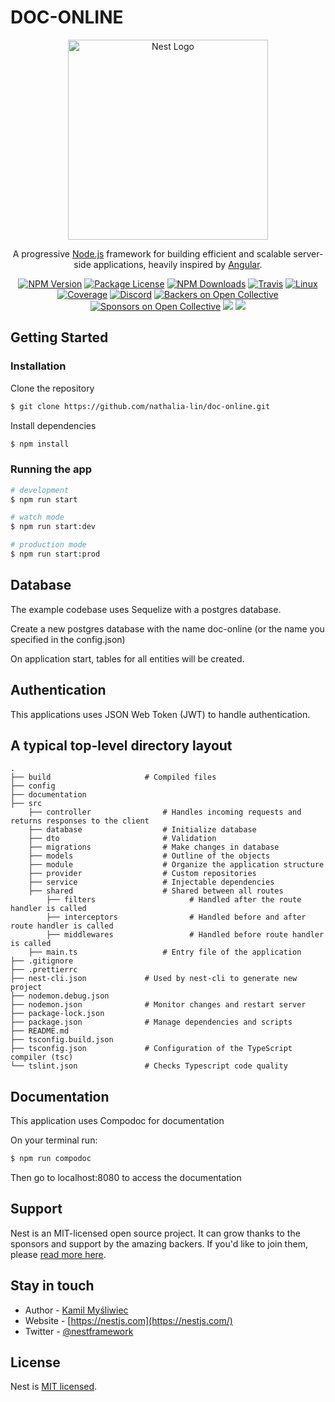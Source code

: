 # DOC-ONLINE

<p align="center">
  <a href="http://nestjs.com/" target="blank"><img src="https://nestjs.com/img/logo_text.svg" width="320" alt="Nest Logo" /></a>
</p>

[travis-image]: https://api.travis-ci.org/nestjs/nest.svg?branch=master
[travis-url]: https://travis-ci.org/nestjs/nest
[linux-image]: https://img.shields.io/travis/nestjs/nest/master.svg?label=linux
[linux-url]: https://travis-ci.org/nestjs/nest

  <p align="center">A progressive <a href="http://nodejs.org" target="_blank">Node.js</a> framework for building efficient and scalable server-side applications, heavily inspired by <a href="https://angular.io" target="blank">Angular</a>.</p>
    <p align="center">
<a href="https://www.npmjs.com/~nestjscore" target="_blank"><img src="https://img.shields.io/npm/v/@nestjs/core.svg" alt="NPM Version" /></a>
<a href="https://www.npmjs.com/~nestjscore" target="_blank"><img src="https://img.shields.io/npm/l/@nestjs/core.svg" alt="Package License" /></a>
<a href="https://www.npmjs.com/~nestjscore" target="_blank"><img src="https://img.shields.io/npm/dm/@nestjs/core.svg" alt="NPM Downloads" /></a>
<a href="https://travis-ci.org/nestjs/nest" target="_blank"><img src="https://api.travis-ci.org/nestjs/nest.svg?branch=master" alt="Travis" /></a>
<a href="https://travis-ci.org/nestjs/nest" target="_blank"><img src="https://img.shields.io/travis/nestjs/nest/master.svg?label=linux" alt="Linux" /></a>
<a href="https://coveralls.io/github/nestjs/nest?branch=master" target="_blank"><img src="https://coveralls.io/repos/github/nestjs/nest/badge.svg?branch=master#9" alt="Coverage" /></a>
<a href="https://discord.gg/G7Qnnhy" target="_blank"><img src="https://img.shields.io/badge/discord-online-brightgreen.svg" alt="Discord"/></a>
<a href="https://opencollective.com/nest#backer" target="_blank"><img src="https://opencollective.com/nest/backers/badge.svg" alt="Backers on Open Collective" /></a>
<a href="https://opencollective.com/nest#sponsor" target="_blank"><img src="https://opencollective.com/nest/sponsors/badge.svg" alt="Sponsors on Open Collective" /></a>
  <a href="https://paypal.me/kamilmysliwiec" target="_blank"><img src="https://img.shields.io/badge/Donate-PayPal-ff3f59.svg"/></a>
  <a href="https://twitter.com/nestframework" target="_blank"><img src="https://img.shields.io/twitter/follow/nestframework.svg?style=social&label=Follow"></a>
</p>
  <!--[![Backers on Open Collective](https://opencollective.com/nest/backers/badge.svg)](https://opencollective.com/nest#backer)
  [![Sponsors on Open Collective](https://opencollective.com/nest/sponsors/badge.svg)](https://opencollective.com/nest#sponsor)-->

## Getting Started

### Installation

Clone the repository
```bash
$ git clone https://github.com/nathalia-lin/doc-online.git
```
Install dependencies
```bash
$ npm install
```

### Running the app

```bash
# development
$ npm run start

# watch mode
$ npm run start:dev

# production mode
$ npm run start:prod
```


## Database

The example codebase uses Sequelize with a postgres database.

Create a new postgres database with the name doc-online (or the name you specified in the config.json)

On application start, tables for all entities will be created.


## Authentication

This applications uses JSON Web Token (JWT) to handle authentication.


## A typical top-level directory layout

    .
    ├── build                     # Compiled files 
    ├── config 
    ├── documentation             
    ├── src
        ├── controller                # Handles incoming requests and returns responses to the client
        ├── database                  # Initialize database
        ├── dto                       # Validation
        ├── migrations                # Make changes in database
        ├── models                    # Outline of the objects
        ├── module                    # Organize the application structure
        ├── provider                  # Custom repositories
        ├── service                   # Injectable dependencies
        ├── shared                    # Shared between all routes
            ├── filters                     # Handled after the route handler is called
            ├── interceptors                # Handled before and after route handler is called
            ├── middlewares                 # Handled before route handler is called
        ├── main.ts                   # Entry file of the application
    ├── .gitignore                
    ├── .prettierrc               
    ├── nest-cli.json             # Used by nest-cli to generate new project
    ├── nodemon.debug.json        
    ├── nodemon.json              # Monitor changes and restart server
    ├── package-lock.json         
    ├── package.json              # Manage dependencies and scripts
    ├── README.md
    ├── tsconfig.build.json       
    ├── tsconfig.json             # Configuration of the TypeScript compiler (tsc)
    └── tslint.json               # Checks Typescript code quality


## Documentation

This application uses Compodoc for documentation

On your terminal run:

```bash
$ npm run compodoc
```

Then go to localhost:8080 to access the documentation


## Support

Nest is an MIT-licensed open source project. It can grow thanks to the sponsors and support by the amazing backers. If you'd like to join them, please [read more here](https://docs.nestjs.com/support).

## Stay in touch

- Author - [Kamil Myśliwiec](https://kamilmysliwiec.com)
- Website - [https://nestjs.com](https://nestjs.com/)
- Twitter - [@nestframework](https://twitter.com/nestframework)

## License

  Nest is [MIT licensed](LICENSE).

